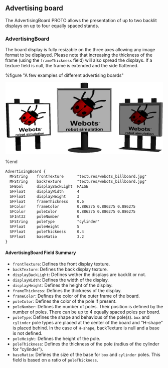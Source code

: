 ## Advertising board

The AdvertisingBoard PROTO allows the presentation of up to two backlit displays
on up to four equally spaced stands.

### AdvertisingBoard

The board display is fully resizable on the three axes allowing any image format
to be displayed. Please note that increasing the thickness of the frame (using the `frameThickness` field)
will also spread the displays. If a texture field is null, the frame is extended
and the side flattened.

%figure "A few examples of different advertising boards"

![advertising-board.png](images/advertising-board.png)

%end

```
AdvertisingBoard {
  MFString    frontTexture      "textures/webots_billboard.jpg"
  MFString    backTexture       "textures/webots_billboard.jpg"
  SFBool      displayBackLight  FALSE
  SFFloat     displayWidth      4
  SFFloat     displayHeight     3
  SFFloat     frameThickness    0.6
  SFColor     frameColor        0.886275 0.886275 0.886275
  SFColor     poleColor         0.886275 0.886275 0.886275
  SFInt32     poleNumber        0
  SFString    poleType          "cylinder"
  SFFloat     poleHeight        5
  SFFloat     poleThickness     0.4
  SFFloat     baseRatio         3.2
}
```

#### AdvertisingBoard Field Summary

- `frontTexture`: Defines the front display texture.
- `backTexture`: Defines the back display texture.
- `displayBackLight`: Defines wether the displays are backlit or not.
- `displayWidth`: Defines the width of the display.
- `displayHeight`: Defines the height of the display.
- `frameThickness`: Defines the thickness of the display.
- `frameColor`: Defines the color of the outer frame of the board.
- `poleColor`: Defines the color of the pole if present.
- `poleNumber`: Defines the number of poles. Their position is defined by the
number of poles. There can be up to 4 equally spaced poles per board.
- `poleType`: Defines the shape and behavious of the pole(s). `box` and `cylinder`
pole types are placed at the center of the board and "H-shape" is placed behind.
In the case of `H-shape`, backTexture is null and a base is not defined.
- `poleHeight`: Defines the height of the pole.
- `poleThickness`: Defines the thickness of the pole (radius of the cylinder for "cylinder").
- `baseRatio`: Defines the size of the base for `box` and `cylinder` poles.
This field is based on a ratio of `poleThickness`.
